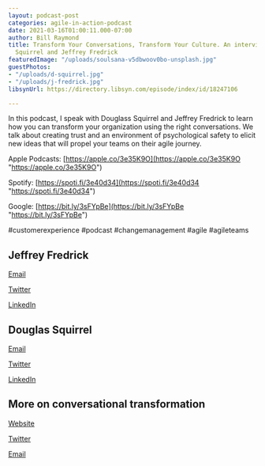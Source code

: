 ```yaml
---
layout: podcast-post
categories: agile-in-action-podcast
date: 2021-03-16T01:00:11.000-07:00
author: Bill Raymond
title: Transform Your Conversations, Transform Your Culture. An interview with Douglas
  Squirrel and Jeffrey Fredrick
featuredImage: "/uploads/soulsana-v5dbwoov0bo-unsplash.jpg"
guestPhotos:
- "/uploads/d-squirrel.jpg"
- "/uploads/j-fredrick.jpg"
libsynUrl: https://directory.libsyn.com/episode/index/id/18247106

---
```

In this podcast, I speak with Douglass Squirrel and Jeffrey Fredrick to learn how you can transform your organization using the right conversations. We talk about creating trust and an environment of psychological safety to elicit new ideas that will propel your teams on their agile journey.

Apple Podcasts: [https://apple.co/3e35K9O](https://apple.co/3e35K9O "https://apple.co/3e35K9O")

Spotify: [https://spoti.fi/3e40d34](https://spoti.fi/3e40d34 "https://spoti.fi/3e40d34")

Google: [https://bit.ly/3sFYpBe](https://bit.ly/3sFYpBe "https://bit.ly/3sFYpBe")

\#customerexperience #podcast #changemanagement #agile #agileteams

## Jeffrey Fredrick

[Email](jtf@jeffreyfredrick.com "Email")

[Twitter](https://twitter.com/Jtf "Twitter")

[LinkedIn](https://www.linkedin.com/in/jfredrick/ "LinkedIn")

## Douglas Squirrel

[Email](ds@douglassquirrel.com "Email")

[Twitter](https://twitter.com/douglassquirrel "Twitter")

[LinkedIn](https://www.linkedin.com/in/dsquirrel "LinkedIn")

## More on conversational transformation

[Website](https://www.conversationaltransformation.com "Website")

[Twitter](https://twitter.com/TShootingAgile "Twitter")

[Email](info@conversationaltransformation.com "Email")